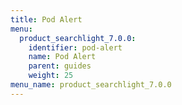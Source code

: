 ```yaml
---
title: Pod Alert
menu:
  product_searchlight_7.0.0:
    identifier: pod-alert
    name: Pod Alert
    parent: guides
    weight: 25
menu_name: product_searchlight_7.0.0 
---
```

